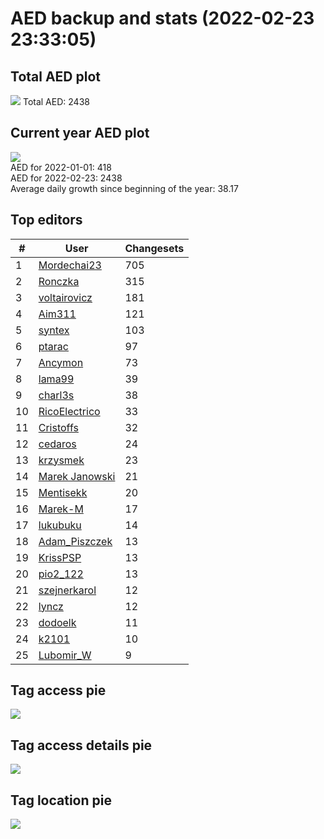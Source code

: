 # AED backup and stats (2022-02-23 23:33:05)


## Total AED plot
![](report_data/total_aed.png)
Total AED: 2438

## Current year AED plot
![](report_data/current_year_aed.png)\
AED for 2022-01-01: 418\
AED for 2022-02-23: 2438\
Average daily growth since beginning of the year: 38.17

## Top editors
| # | User | Changesets |
| ------------- | ------------- | ------------- |
| 1 | [Mordechai23](<https://www.openstreetmap.org/user/Mordechai23>) | 705 |
| 2 | [Ronczka](<https://www.openstreetmap.org/user/Ronczka>) | 315 |
| 3 | [voltairovicz](<https://www.openstreetmap.org/user/voltairovicz>) | 181 |
| 4 | [Aim311](<https://www.openstreetmap.org/user/Aim311>) | 121 |
| 5 | [syntex](<https://www.openstreetmap.org/user/syntex>) | 103 |
| 6 | [ptarac](<https://www.openstreetmap.org/user/ptarac>) | 97 |
| 7 | [Ancymon](<https://www.openstreetmap.org/user/Ancymon>) | 73 |
| 8 | [lama99](<https://www.openstreetmap.org/user/lama99>) | 39 |
| 9 | [charl3s](<https://www.openstreetmap.org/user/charl3s>) | 38 |
| 10 | [RicoElectrico](<https://www.openstreetmap.org/user/RicoElectrico>) | 33 |
| 11 | [Cristoffs](<https://www.openstreetmap.org/user/Cristoffs>) | 32 |
| 12 | [cedaros](<https://www.openstreetmap.org/user/cedaros>) | 24 |
| 13 | [krzysmek](<https://www.openstreetmap.org/user/krzysmek>) | 23 |
| 14 | [Marek Janowski](<https://www.openstreetmap.org/user/Marek Janowski>) | 21 |
| 15 | [Mentisekk](<https://www.openstreetmap.org/user/Mentisekk>) | 20 |
| 16 | [Marek-M](<https://www.openstreetmap.org/user/Marek-M>) | 17 |
| 17 | [lukubuku](<https://www.openstreetmap.org/user/lukubuku>) | 14 |
| 18 | [Adam_Piszczek](<https://www.openstreetmap.org/user/Adam_Piszczek>) | 13 |
| 19 | [KrissPSP](<https://www.openstreetmap.org/user/KrissPSP>) | 13 |
| 20 | [pio2_122](<https://www.openstreetmap.org/user/pio2_122>) | 13 |
| 21 | [szejnerkarol](<https://www.openstreetmap.org/user/szejnerkarol>) | 12 |
| 22 | [lyncz](<https://www.openstreetmap.org/user/lyncz>) | 12 |
| 23 | [dodoelk](<https://www.openstreetmap.org/user/dodoelk>) | 11 |
| 24 | [k2101](<https://www.openstreetmap.org/user/k2101>) | 10 |
| 25 | [Lubomir_W](<https://www.openstreetmap.org/user/Lubomir_W>) | 9 |

## Tag access pie
![](report_data/tag_access.png)

## Tag access details pie
![](report_data/tag_access_details.png)

## Tag location pie
![](report_data/tag_location.png)
